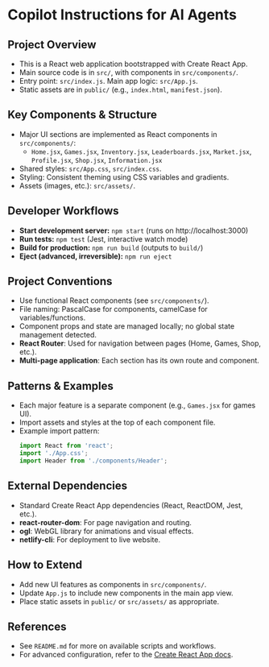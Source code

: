 # Copilot Instructions for AI Agents

## Project Overview
- This is a React web application bootstrapped with Create React App.
- Main source code is in `src/`, with components in `src/components/`.
- Entry point: `src/index.js`. Main app logic: `src/App.js`.
- Static assets are in `public/` (e.g., `index.html`, `manifest.json`).

## Key Components & Structure
- Major UI sections are implemented as React components in `src/components/`:
  - `Home.jsx`, `Games.jsx`, `Inventory.jsx`, `Leaderboards.jsx`, `Market.jsx`, `Profile.jsx`, `Shop.jsx`, `Information.jsx`
- Shared styles: `src/App.css`, `src/index.css`.
- Styling: Consistent theming using CSS variables and gradients.
- Assets (images, etc.): `src/assets/`.

## Developer Workflows
- **Start development server:** `npm start` (runs on http://localhost:3000)
- **Run tests:** `npm test` (Jest, interactive watch mode)
- **Build for production:** `npm run build` (outputs to `build/`)
- **Eject (advanced, irreversible):** `npm run eject`

## Project Conventions
- Use functional React components (see `src/components/`).
- File naming: PascalCase for components, camelCase for variables/functions.
- Component props and state are managed locally; no global state management detected.
- **React Router**: Used for navigation between pages (Home, Games, Shop, etc.).
- **Multi-page application**: Each section has its own route and component.

## Patterns & Examples
- Each major feature is a separate component (e.g., `Games.jsx` for games UI).
- Import assets and styles at the top of each component file.
- Example import pattern:
  ```js
  import React from 'react';
  import './App.css';
  import Header from './components/Header';
  ```

## External Dependencies
- Standard Create React App dependencies (React, ReactDOM, Jest, etc.).
- **react-router-dom**: For page navigation and routing.
- **ogl**: WebGL library for animations and visual effects.
- **netlify-cli**: For deployment to live website.

## How to Extend
- Add new UI features as components in `src/components/`.
- Update `App.js` to include new components in the main app view.
- Place static assets in `public/` or `src/assets/` as appropriate.

## References
- See `README.md` for more on available scripts and workflows.
- For advanced configuration, refer to the [Create React App docs](https://facebook.github.io/create-react-app/docs/getting-started).
